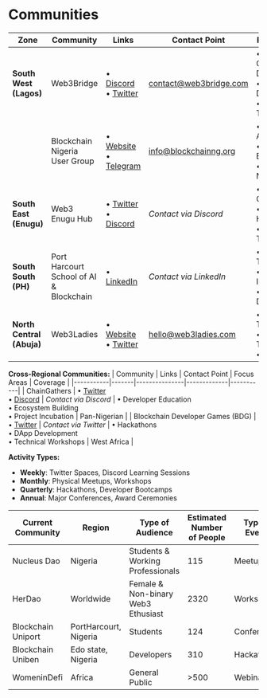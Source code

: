 # Communities




| Zone | Community | Links | Contact Point | Focus Areas | Coverage |
|------|-----------|-------|---------------|-------------|-----------|
| **South West (Lagos)** | Web3Bridge | • [Discord](https://discord.gg/web3bridge)<br>• [Twitter](https://twitter.com/Web3Bridge) | contact@web3bridge.com | • Smart Contract Development<br>• Frontend Development<br>• Developer Training | Pan-African |
| | Blockchain Nigeria User Group | • [Website](https://www.blockchainng.org/)<br>• [Telegram](https://t.me/blockchainng) | info@blockchainng.org | • Policy Advocacy<br>• Blockchain Education<br>• Industry Networking | Nigeria-wide |
| **South East (Enugu)** | Web3 Enugu Hub | • [Twitter](https://twitter.com/web3enugu)<br>• [Discord](https://discord.gg/web3enugu) | *Contact via Discord* | • Developer Community<br>• Local Hackathons<br>• Beginner Training | Enugu State & Surrounding Areas |
| **South South (PH)** | Port Harcourt School of AI & Blockchain | • [LinkedIn](https://www.linkedin.com/company/portharcourt-school-of-ai/) | *Contact via LinkedIn* | • Technical Training<br>• AI Integration<br>• Career Development | Niger Delta Region |
| **North Central (Abuja)** | Web3Ladies | • [Website](https://web3ladies.com)<br>• [Twitter](https://twitter.com/web3ladies) | hello@web3ladies.com | • Women in Tech<br>• Technical Training<br>• Mentorship | Pan-African |

**Cross-Regional Communities:**
| Community | Links | Contact Point | Focus Areas | Coverage |
|-----------|-------|---------------|-------------|-----------|
| ChainGathers | • [Twitter](https://twitter.com/ChainGathers)<br>• [Discord](https://discord.gg/chaingathers) | *Contact via Discord* | • Developer Education<br>• Ecosystem Building<br>• Project Incubation | Pan-Nigerian |
| Blockchain Developer Games (BDG) | • [Twitter](https://twitter.com/bdgafrica) | *Contact via Twitter* | • Hackathons<br>• DApp Development<br>• Technical Workshops | West Africa |

**Activity Types:**
- **Weekly**: Twitter Spaces, Discord Learning Sessions
- **Monthly**: Physical Meetups, Workshops
- **Quarterly**: Hackathons, Developer Bootcamps
- **Annual**: Major Conferences, Award Ceremonies




























| Current Community | Region      | Type of Audience           | Estimated Number of People | Type of Events         | Type of Content       | Link                     |
|-------------------|-------------|----------------------------|---------------------------|------------------------|-----------------------|--------------------------|
| Nucleus Dao      | Nigeria | Students & Working Professionals                   | 115                       | Meetups                | Educational           | [Link to Community]( https://t.me/nucleusdaochat) |
| HerDao     |   Worldwide   | Female & Non-binary Web3 Ethusiast          | 2320                       | Workshops              | Educational           | [Link to Community](https://t.me/herdao) |
| Blockchain Uniport      | PortHarcourt, Nigeria       | Students              | 124                      | Conferences            | Educational                | [Link to Community](https://t.me/BlockchainUniportCommunity) |
| Blockchain Uniben       | Edo state, Nigeria | Developers                  | 310                      | Hackathons             | Educational           | [Link to Community](https://t.me/BlockchainUniportCommunity) |
| WomeninDefi     | Africa      | General Public             | >500                       | Webinars               | Social                | [Link to Community ](https://discord.gg/bSsDx6JM) |






